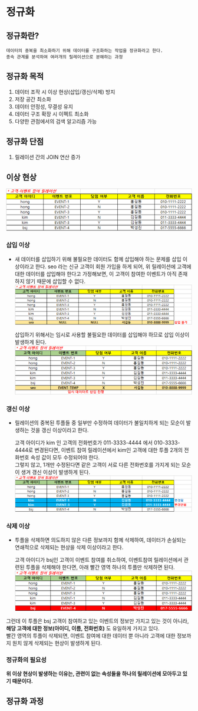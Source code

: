 # 정규화

## 정규화란?
```
데이터의 중복을 최소화하기 위해 데이터를 구조화하는 작업을 정규화라고 한다.
종속 관계를 분석하여 여러개의 릴레이션으로 분해하는 과정
```

## 정규화 목적
1. 데이터 조작 시 이상 현상(삽입/갱신/삭제) 방지
2. 저장 공간 최소화
3. 데이터 안정성, 무결성 유지
4. 데이터 구조 확장 시 이펙트 최소화
5. 다양한 관점에서의 검색 알고리즘 가능


## 정규화 단점
1. 릴레이션 간의 JOIN 연산 증가


## 이상 현상
![img_2.png](img_2.png)

### 삽입 이상
* 새 데이터를 삽입하기 위해 불필요한 데이터도 함께 삽입해야 하는 문제를 삽입 이상이라고 한다.
seo 라는 신규 고객이 회원 가입을 하게 되어, 위 릴레이션에 고객에 대한 데이터를 삽입해야 한다고 가정해보면, 
이 고객이 참여한 이벤트가 아직 존재하지 않기 때문에 삽입할 수 없다.
![img_5.png](img_5.png)

  삽입하기 위해서는 임시로 사용할 불필요한 데이터를 삽입해야 하므로 삽입 이상이 발생하게 된다.  
![img_6.png](img_6.png)  

### 갱신 이상
* 릴레이션의 중복된 투플들 중 일부만 수정하여 데이터가 불일치하게 되는 모순이 발생하는 것을 갱신 이상이라고 한다.  

  고객 아이디가 kim 인 고객의 전화번호가 011-3333-4444 에서 010-3333-4444로 변경된다면, 이벤트 참여 릴레이션에서 kim인 고객에 대한 투플 2개의 전화번호 속성 값이 모두 수정되어야 한다.  
그렇지 않고, 1개만 수정된다면 같은 고객이 서로 다른 전화번호를 가지게 되는 모순이 생겨 갱신 이상이 발생하게 된다.  
![img_3.png](img_3.png)


### 삭제 이상
* 투플을 삭제하면 의도하지 않은 다른 정보까지 함께 삭제하여, 데이터가 손실되는 연쇄적으로 삭제되는 현상을 삭제 이상이라고 한다.

  고객 아이디가 bsj인 고객이 이벤트 참여를 취소하여, 이벤트참여 릴레이션에서 관련된 투플을 삭제해야 한다면, 아래 빨간 영역 하나의 투플만 삭제하면 된다.   
![img_4.png](img_4.png)

그런데 이 투플은 bsj 고객이 참여하고 있는 이벤트의 정보만 가지고 있는 것이 아니라, **해당 고객에 대한 정보(아이디, 이름, 전화번호)** 도 유일하게 가지고 있다.  
빨간 영역의 투플이 삭제되면, 이벤트 참여에 대한 데이터 뿐 아니라 고객에 대한 정보까지 원치 않게 삭제되는 현상이 발생하게 된다.  

### 정규화의 필요성 
**위 이상 현상이 발생하는 이유는, 관련이 없는 속성들을 하나의 릴레이션에 모아두고 있기 때문이다.**  



## 정규화 과정
